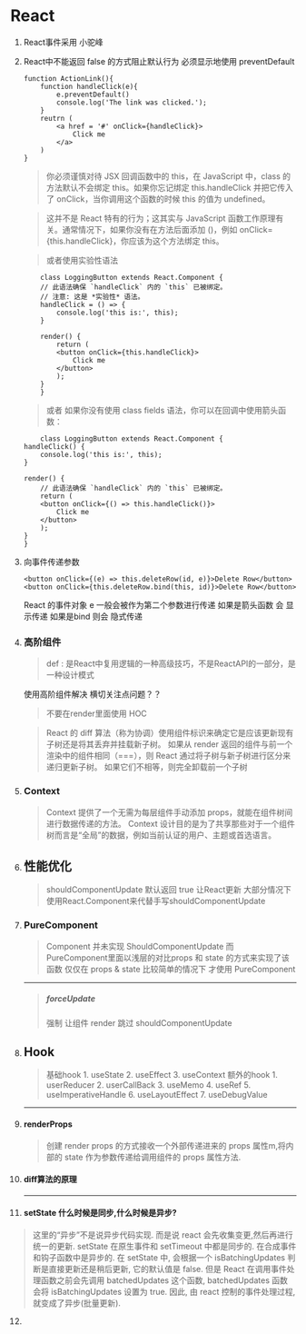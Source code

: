 # React
1.  React事件采用 小驼峰
2.  React中不能返回 false 的方式阻止默认行为 必须显示地使用 preventDefault
    ```
    function ActionLink(){
        function handleClick(e){
            e.preventDefault()
            console.log('The link was clicked.');
        }
        reutrn (
            <a href = '#' onClick={handleClick}>
                Click me
            </a>
        )
    }
    ```
    >   你必须谨慎对待 JSX 回调函数中的 this，在 JavaScript 中，class 的方法默认不会绑定 this。如果你忘记绑定 this.handleClick 并把它传入了 onClick，当你调用这个函数的时候 this 的值为 undefined。

    >   这并不是 React 特有的行为；这其实与 JavaScript 函数工作原理有关。通常情况下，如果你没有在方法后面添加 ()，例如 onClick={this.handleClick}，你应该为这个方法绑定 this。

    >   或者使用实验性语法
    ```
        class LoggingButton extends React.Component {
        // 此语法确保 `handleClick` 内的 `this` 已被绑定。
        // 注意: 这是 *实验性* 语法。
        handleClick = () => {
            console.log('this is:', this);
        }

        render() {
            return (
            <button onClick={this.handleClick}>
                Click me
            </button>
            );
        }
        }      
    ```
    >   或者 如果你没有使用 class fields 语法，你可以在回调中使用箭头函数：
    ```
        class LoggingButton extends React.Component {
    handleClick() {
        console.log('this is:', this);
    }

    render() {
        // 此语法确保 `handleClick` 内的 `this` 已被绑定。
        return (
        <button onClick={() => this.handleClick()}>
            Click me
        </button>
        );
    }
    }
    ```
    
3.  向事件传递参数
    ```
    <button onClick={(e) => this.deleteRow(id, e)}>Delete Row</button>
    <button onClick={this.deleteRow.bind(this, id)}>Delete Row</button>
    ```
    React 的事件对象 e 一般会被作为第二个参数进行传递
    如果是箭头函数 会 显示传递
    如果是bind 则会 隐式传递

4.  ###  高阶组件
    >def :  是React中复用逻辑的一种高级技巧，不是ReactAPI的一部分，是一种设计模式
    
    使用高阶组件解决 横切关注点问题？？
    
    >   不要在render里面使用 HOC

    >   React 的 diff 算法（称为协调）使用组件标识来确定它是应该更新现有子树还是将其丢弃并挂载新子树。 如果从 render 返回的组件与前一个渲染中的组件相同（===），则 React 通过将子树与新子树进行区分来递归更新子树。 如果它们不相等，则完全卸载前一个子树



5.  ### Context
    >   Context 提供了一个无需为每层组件手动添加 props，就能在组件树间进行数据传递的方法。
    >   Context 设计目的是为了共享那些对于一个组件树而言是“全局”的数据，例如当前认证的用户、主题或首选语言。

6.  ## 性能优化
    >   shouldComponentUpdate 默认返回 true 让React更新
    >   大部分情况下 使用React.Component来代替手写shouldComponentUpdate 
7.  ### PureComponent
    >   Component 并未实现 ShouldComponentUpdate 而 PureComponent里面以浅层的对比props 和 state 的方式来实现了该函数
    >   仅仅在 props & state 比较简单的情况下 才使用 PureComponent
    ---
    >   #####   forceUpdate
    >   强制 让组件 render 跳过 shouldComponentUpdate

8.  ## Hook

    >    基础hook
        1.  useState
        2.  useEffect
        3.  useContext
    >   额外的hook
        1.  userReducer
        2.  userCallBack
        3.  useMemo
        4.  useRef
        5.  useImperativeHandle
        6.  useLayoutEffect
        7.  useDebugValue
        
    ---
9.  #### renderProps
    >   创建 render props 的方式接收一个外部传递进来的 props 属性m,将内部的 state 作为参数传递给调用组件的 props 属性方法.

10. #### diff算法的原理
    >   

    ----

11. #### setState 什么时候是同步,什么时候是异步?

>   这里的“异步”不是说异步代码实现. 而是说 react 会先收集变更,然后再进行统一的更新.
    setState 在原生事件和 setTimeout 中都是同步的. 在合成事件和钩子函数中是异步的.
在 setState 中, 会根据一个 isBatchingUpdates 判断是直接更新还是稍后更新, 它的默认值是 false. 但是 React 在调用事件处理函数之前会先调用 batchedUpdates 这个函数, batchedUpdates 函数 会将 isBatchingUpdates 设置为 true. 因此, 由 react 控制的事件处理过程, 就变成了异步(批量更新).

12. 
